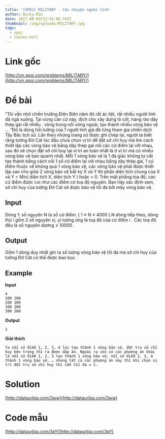 ```yaml
---
title: '[SPOJ] MILITARY - Câu chuyện người lính'
author: Nicky.Rio
date: 2017-08-03T13:54:08.747Z
thumbnail: /img/uploads/MILITARY.jpg
tags:
  - spoj
  - convex-hull
---
```

# Link gốc
[http://vn.spoj.com/problems/MILITARY/](http://vn.spoj.com/problems/MILITARY/)

# Đề bài

“Tôi vẫn nhớ chiến trường Điện Biên năm đó rất ác liệt, rất nhiều người lính đã ngã xuống. Tại vùng căn cứ này, địch cho xây dựng lô cốt, hàng rào dây thép gai rất nhiều , vòng trong nối vòng ngoài, tạo thành nhiều vòng bảo vệ … “Đó là dòng hồi tưởng của 1 người lính già đã từng tham gia chiến dịch Tây Bắc lịch sử. Lần theo những trang sử được ghi chép lại, người ta biết rằng tướng Đờ Cát lúc đầu chưa chọn vị trí để đặt sở chỉ huy mà tìm cách thiết lập các vòng bảo vệ bằng dây thép gai nối các cứ điểm lại với nhau, sau đó sẽ chọn đặt sở chỉ huy tại vị trí an toàn nhất là ở vị trí mà có nhiều vòng bảo vệ bao quanh nhất. Mỗi 1 vòng bảo vệ là 1 đa giác không tự cắt tạo thành bằng cách nối 1 số cứ điểm lại với nhau bằng dây thép gai, 1 cứ điểm thuộc về không quá 1 vòng bảo vệ, các vòng bảo vệ phải được thiết lập sao cho giữa 2 vòng bảo vệ bất kỳ X và Y thì phần diện tích chung của X và Y = Min( diện tích X, diện tích Y ) hoặc = 0. Trên mặt phẳng toạ độ, các cứ điểm được coi như các điểm có toạ độ nguyên. Bạn hãy xác định xem, sở chỉ huy của tướng Đờ Cát sẽ được bảo vệ tối đa bởi mấy vòng bảo vệ.

## Input
Dòng 1: số nguyên N là số cứ điểm. \( 1 ≤ N ≤ 4000 \).N dòng tiếp theo, dòng thứ i gồm 2 số nguyên xi, yi tương ứng là toạ độ của cứ điểm i . Các toạ độ đều là số nguyên dương ≤ 10000 .
## Output
Gồm 1 dòng duy nhất ghi ra số lượng vòng bảo vệ tối đa mà sở chỉ huy của tướng Đờ Cát có thể được bao bọc .
## Example
**Input**
```
4
100 100
200 100
100 200
300 300
```
**Output**
```
1
```
**Giải thích**
```
Ta nối cứ điểm 1, 2, 3, 4 lại tạo thành 1 vòng bảo vệ, đặt trụ sở chỉ huy bên trong thì ra được đáp án. Ngoài ra còn có các phương án khác là nối cứ điểm 1, 2, 3 tạo thành 1 vòng bảo vệ, nối cứ điểm 2, 3, 4 thành 1 vòng bảo vệ, … nhưng tất cả các phương án này thì khi chọn vị trí đặt trụ sở chỉ huy thì vẫn tối đa = 1.
```

# Solution
[http://dataurbia.com/3ww](http://dataurbia.com/3ww)

# Code mẫu
[http://dataurbia.com/3pY](http://dataurbia.com/3pY)

